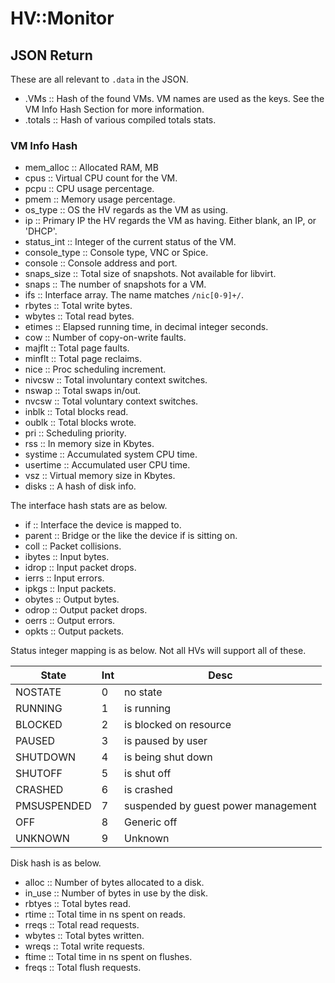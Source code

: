 # HV::Monitor

## JSON Return

These are all relevant to `.data` in the JSON.

- .VMs :: Hash of the found VMs. VM names are used as the keys. See
  the VM Info Hash Section for more information.
- .totals :: Hash of various compiled totals stats.

### VM Info Hash

- mem_alloc :: Allocated RAM, MB
- cpus :: Virtual CPU count for the VM.
- pcpu :: CPU usage percentage.
- pmem :: Memory usage percentage.
- os_type :: OS the HV regards as the VM as using.
- ip :: Primary IP the HV regards the VM as having. Either blank, an
  IP, or 'DHCP'.
- status_int :: Integer of the current status of the VM.
- console_type :: Console type, VNC or Spice.
- console :: Console address and port.
- snaps_size :: Total size of snapshots. Not available for libvirt.
- snaps :: The number of snapshots for a VM.
- ifs :: Interface array. The name matches `/nic[0-9]+/`.
- rbytes :: Total write bytes.
- wbytes :: Total read bytes.
- etimes :: Elapsed running time, in decimal integer seconds.
- cow :: Number of copy-on-write faults.
- majflt :: Total page faults.
- minflt :: Total page reclaims.
- nice :: Proc scheduling increment.
- nivcsw :: Total involuntary context switches.
- nswap :: Total swaps in/out.
- nvcsw :: Total voluntary context switches.
- inblk :: Total blocks read.
- oublk :: Total blocks wrote.
- pri :: Scheduling priority.
- rss :: In memory size in Kbytes.
- systime :: Accumulated system CPU time.
- usertime :: Accumulated user CPU time.
- vsz :: Virtual memory size in Kbytes.
- disks :: A hash of disk info.

The interface hash stats are as below.

- if :: Interface the device is mapped to.
- parent :: Bridge or the like the device if is sitting on.
- coll :: Packet collisions.
- ibytes :: Input bytes.
- idrop :: Input packet drops.
- ierrs :: Input errors.
- ipkgs :: Input packets.
- obytes :: Output bytes.
- odrop :: Output packet drops.
- oerrs :: Output errors.
- opkts :: Output packets.

Status integer mapping is as below. Not all HVs will support all of
these.

| State       | Int | Desc                                |
|-------------|-----|-------------------------------------|
| NOSTATE     | 0   | no state                            |
| RUNNING     | 1   | is running                          |
| BLOCKED     | 2   | is blocked on resource              |
| PAUSED      | 3   | is paused by user                   |
| SHUTDOWN    | 4   | is being shut down                  |
| SHUTOFF     | 5   | is shut off                         |
| CRASHED     | 6   | is crashed                          |
| PMSUSPENDED | 7   | suspended by guest power management |
| OFF         | 8   | Generic off                         |
| UNKNOWN     | 9   | Unknown                             |

Disk hash is as below.

- alloc :: Number of bytes allocated to a disk.
- in_use :: Number of bytes in use by the disk.
- rbtyes :: Total bytes read.
- rtime :: Total time in ns spent on reads.
- rreqs :: Total read requests.
- wbytes :: Total bytes written.
- wreqs :: Total write requests.
- ftime :: Total time in ns spent on flushes.
- freqs :: Total flush requests.

